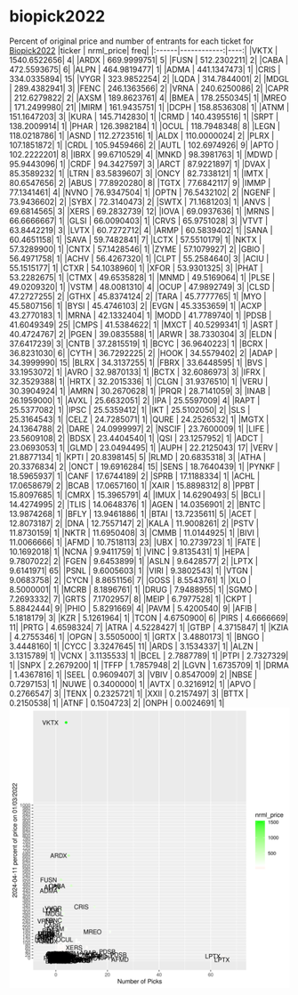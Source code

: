 # biopick2022
Percent of original price and number of entrants for each ticket for [Biopick2022](https://twitter.com/hashtag/Biopick2022)
|ticker |   nrml_price| freq|
|:------|------------:|----:|
|VKTX   | 1540.6522656|    4|
|ARDX   |  669.9999751|    5|
|FUSN   |  512.2302211|    2|
|CABA   |  472.5593675|    6|
|ALPN   |  464.9819477|    1|
|ADMA   |  441.1347473|    1|
|CRIS   |  334.0335894|   15|
|VYGR   |  323.9852254|    2|
|LQDA   |  314.7844001|    2|
|MDGL   |  289.4382941|    3|
|FENC   |  246.1363566|    2|
|VRNA   |  240.6250086|    2|
|CAPR   |  212.6279822|    2|
|AXSM   |  189.8623761|    4|
|BMEA   |  178.2550345|    1|
|MREO   |  171.2499980|   21|
|MIRM   |  161.9435751|    1|
|DCPH   |  158.8536308|    1|
|ATNM   |  151.1647203|    3|
|KURA   |  145.7142830|    1|
|CRMD   |  140.4395516|    1|
|SRPT   |  138.2009914|    1|
|PHAR   |  126.3982184|    1|
|OCUL   |  118.7948348|    8|
|LEGN   |  118.0218786|    1|
|ASND   |  112.2723516|    1|
|ALDX   |  110.0000024|    2|
|PLRX   |  107.1851872|    1|
|CRDL   |  105.9459466|    2|
|AUTL   |  102.6974926|    9|
|APTO   |  102.2222201|    8|
|IBRX   |   99.6710529|    4|
|MNKD   |   98.3981763|    1|
|MDWD   |   95.9443096|    1|
|CRDF   |   94.3427597|    3|
|ARCT   |   87.9221897|    1|
|DVAX   |   85.3589232|    1|
|LTRN   |   83.5839607|    3|
|ONCY   |   82.7338121|    1|
|IMTX   |   80.6547656|    2|
|ABUS   |   77.8920280|    8|
|TGTX   |   77.6842117|    9|
|IMMP   |   77.1341461|    4|
|NVNO   |   76.9347504|    1|
|OPTN   |   76.5432102|    2|
|NGENF  |   73.9436602|    2|
|SYBX   |   72.3140473|    2|
|SWTX   |   71.1681203|    1|
|ANVS   |   69.6814565|    3|
|XERS   |   69.2832739|   12|
|IOVA   |   69.0937636|    1|
|MRNS   |   66.6666667|    1|
|GLSI   |   66.0090403|    1|
|CRVS   |   65.9751028|    3|
|VTVT   |   63.8442219|    3|
|LVTX   |   60.7272712|    4|
|ARMP   |   60.5839402|    1|
|SANA   |   60.4651158|    1|
|SAVA   |   59.7482841|    7|
|LCTX   |   57.5510179|    1|
|NKTX   |   57.3289900|    1|
|CNTX   |   57.1428546|    1|
|ZYME   |   57.1079927|    2|
|GBIO   |   56.4971758|    1|
|ACHV   |   56.4267320|    1|
|CLPT   |   55.2584640|    3|
|ACIU   |   55.1515177|    1|
|CTXR   |   54.1038960|    1|
|XFOR   |   53.9301325|    3|
|PHAT   |   53.2282675|    1|
|CTMX   |   49.6535828|    1|
|MNMD   |   49.5169064|    1|
|PLSE   |   49.0209320|    1|
|VSTM   |   48.0081310|    4|
|OCUP   |   47.9892749|    3|
|CLSD   |   47.2727255|    2|
|GTHX   |   45.8374124|    2|
|TARA   |   45.7777765|    1|
|MYO    |   45.5807156|    1|
|BYSI   |   45.4746103|    2|
|EVGN   |   45.3353659|    1|
|ACXP   |   43.2770183|    1|
|MRNA   |   42.1332404|    1|
|MODD   |   41.7789740|    1|
|PDSB   |   41.6049349|   25|
|CMPS   |   41.5384622|    1|
|MXCT   |   40.5299341|    1|
|ASRT   |   40.4724767|    2|
|PGEN   |   39.0835588|    1|
|ARWR   |   38.7330304|    3|
|ELDN   |   37.6417239|    3|
|CNTB   |   37.2815519|    1|
|BCYC   |   36.9640223|    1|
|BCRX   |   36.8231030|    6|
|CYTH   |   36.7292225|    2|
|HOOK   |   34.5579402|    2|
|ADAP   |   34.3999990|   15|
|BLRX   |   34.3137255|    1|
|FBRX   |   33.6448595|    1|
|BVS    |   33.1953072|    1|
|AVRO   |   32.9870133|    1|
|BCTX   |   32.6086973|    3|
|IFRX   |   32.3529388|    1|
|HRTX   |   32.2015336|    1|
|CLGN   |   31.9376510|    1|
|VERU   |   30.3904924|    1|
|AMRN   |   30.2670628|    1|
|PRQR   |   28.7141059|    3|
|INAB   |   26.1959000|    1|
|AVXL   |   25.6632051|    2|
|IPA    |   25.5597009|    4|
|RAPT   |   25.5377082|    1|
|IPSC   |   25.5359412|    1|
|IKT    |   25.5102050|    2|
|SLS    |   25.3164543|    1|
|CELZ   |   24.7285071|    1|
|QURE   |   24.2526532|    1|
|MGTX   |   24.1364788|    2|
|DARE   |   24.0999997|    2|
|NSCIF  |   23.7600009|    1|
|LIFE   |   23.5609108|    2|
|BDSX   |   23.4404540|    1|
|QSI    |   23.1257952|    1|
|ADCT   |   23.0693053|    1|
|GLMD   |   23.0494495|    1|
|AUPH   |   22.2125043|   17|
|VERV   |   21.8877134|    1|
|KPTI   |   20.8398145|    5|
|RLMD   |   20.6835318|    3|
|ATHA   |   20.3376834|    2|
|ONCT   |   19.6916284|   15|
|SENS   |   18.7640439|    1|
|PYNKF  |   18.5965937|    1|
|CANF   |   17.6744189|    2|
|SPRB   |   17.1188334|    1|
|ACHL   |   17.0658679|    2|
|BCAB   |   17.0657160|    1|
|XAIR   |   15.8898312|    8|
|PPBT   |   15.8097685|    1|
|CMRX   |   15.3965791|    4|
|IMUX   |   14.6290493|    5|
|BCLI   |   14.4274995|    2|
|TLIS   |   14.0648376|    1|
|AGEN   |   14.0356901|    2|
|BNTC   |   13.9874268|    1|
|BFLY   |   13.9461886|    1|
|BTAI   |   13.7235611|    5|
|ACET   |   12.8073187|    2|
|DNA    |   12.7557147|    2|
|KALA   |   11.9008261|    2|
|PSTV   |   11.8730159|    1|
|NKTR   |   11.6950408|    3|
|CMMB   |   11.0144925|    1|
|BIVI   |   11.0066666|    1|
|AFMD   |   10.7518113|   23|
|UBX    |   10.2739723|    1|
|FATE   |   10.1692018|    1|
|NCNA   |    9.9411759|    1|
|VINC   |    9.8135431|    1|
|HEPA   |    9.7807022|    2|
|FGEN   |    9.6453899|    1|
|ASLN   |    9.6428577|    2|
|LPTX   |    9.6141971|   65|
|PSNL   |    9.6005603|    1|
|VIRI   |    9.3802543|    1|
|VTGN   |    9.0683758|    2|
|CYCN   |    8.8651156|    7|
|GOSS   |    8.5543761|    1|
|XLO    |    8.5000001|    1|
|MCRB   |    8.1896761|    1|
|DRUG   |    7.9488955|    1|
|SGMO   |    7.2693332|    7|
|GRTS   |    7.1702957|    8|
|MEIP   |    6.7977528|    1|
|CKPT   |    5.8842444|    9|
|PHIO   |    5.8291669|    4|
|PAVM   |    5.4200540|    9|
|AFIB   |    5.1818179|    3|
|KZR    |    5.1261964|    1|
|TCON   |    4.6750900|    6|
|PIRS   |    4.6666669|   11|
|PRTG   |    4.6598324|    7|
|ATRA   |    4.5228427|    1|
|GTBP   |    4.3715847|    1|
|KZIA   |    4.2755346|    1|
|OPGN   |    3.5505000|    1|
|GRTX   |    3.4880173|    1|
|BNGO   |    3.4448160|    1|
|CYCC   |    3.3247645|   11|
|ARDS   |    3.1534337|    1|
|ALZN   |    3.1315789|    1|
|VCNX   |    3.1135533|    1|
|BCEL   |    2.7887789|    1|
|PTPI   |    2.7327329|    1|
|SNPX   |    2.2679200|    1|
|TFFP   |    1.7857948|    2|
|LGVN   |    1.6735709|    1|
|DRMA   |    1.4367816|    1|
|SEEL   |    0.9609407|    3|
|VBIV   |    0.8547009|    2|
|NBSE   |    0.7297153|    1|
|NUWE   |    0.3400000|    1|
|AVTX   |    0.3216912|    1|
|APVO   |    0.2766547|    3|
|TENX   |    0.2325721|    1|
|XXII   |    0.2157497|    3|
|BTTX   |    0.2150538|    1|
|ATNF   |    0.1504723|    2|
|ONPH   |    0.0024691|    1|
![retvspicks](biopicks.png?raw=true)
